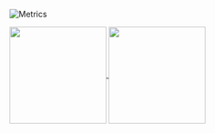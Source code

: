 ![Metrics](https://metrics.lecoq.io/jcs090218?template=classic&isocalendar=1&languages=1&followup=1&isocalendar.duration=half-year&config.timezone=Asia%2FTaipei)

<a href="https://github.com/jcs090218">
  <img align="center" height="170px" src="https://github-readme-stats.vercel.app/api?username=jcs090218&show_icons=true&theme=dracula" />
</a>
<a href="https://github.com/jcs090218">
  <img align="center" height="170px" src="https://github-readme-stats.vercel.app/api/top-langs/?username=jcs090218&layout=compact&show_icons=true&theme=dracula" />
</a>
